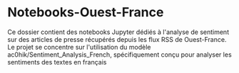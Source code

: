 # Notebooks-Ouest-France
Ce dossier contient des notebooks Jupyter dédiés à l'analyse de sentiment sur des articles de presse récupérés depuis les flux RSS de Ouest-France. Le projet se concentre sur l'utilisation du modèle ac0hik/Sentiment_Analysis_French, spécifiquement conçu pour analyser les sentiments des textes en français
